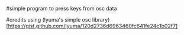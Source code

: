#simple program to press keys from osc data

#credits 
using (lyuma's simple osc library)[https://gist.github.com/lyuma/120d2736d6963460fc641fe24c1b02f7]